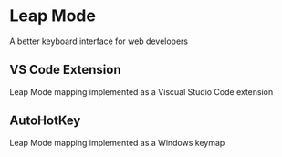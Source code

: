 # Leap Mode
A better keyboard interface for web developers

## VS Code Extension

Leap Mode mapping implemented as a Viscual Studio Code extension

## AutoHotKey

Leap Mode mapping implemented as a Windows keymap


